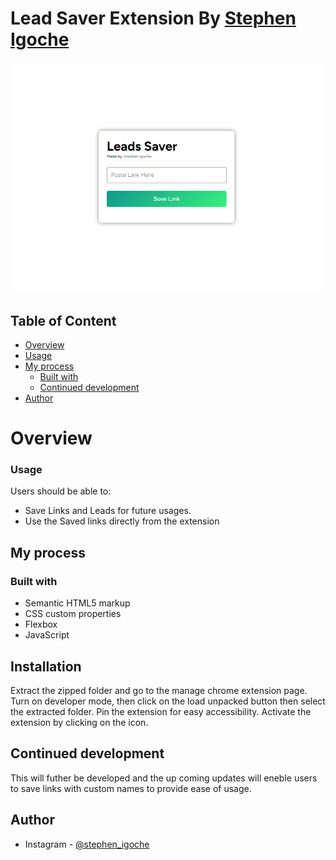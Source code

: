 # Lead Saver Extension By [Stephen Igoche](https://www.instagram/__stephen_igoche__)

![ScreenShot](./Assets/Images/Screenshot.png)

## Table of Content

- [Overview](#overview)
- [Usage](#usage)
- [My process](#my-process)
  - [Built with](#built-with)
  - [Continued development](#continued-development)
- [Author](#author)

# Overview

### Usage

Users should be able to:

- Save Links and Leads for future usages.
- Use the Saved links directly from the extension

## My process

### Built with

- Semantic HTML5 markup
- CSS custom properties
- Flexbox
- JavaScript

## Installation

Extract the zipped folder and go to the manage chrome extension page. Turn on developer mode, then click on the load unpacked button then select the extracted folder. Pin the extension for easy accessibility. Activate the extension by clicking on the icon.

## Continued development

This will futher be developed and the up coming updates will eneble users to save links with custom names to provide ease of usage.

## Author

- Instagram - [@stephen_igoche](https://www.instagram.com/__stephen_igoche__)

##
